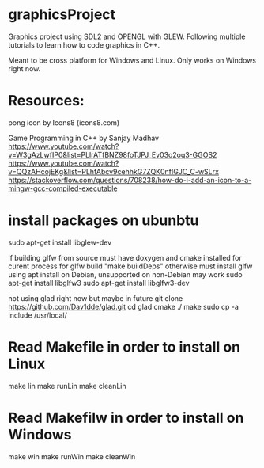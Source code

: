# graphicsProject

Graphics project using SDL2 and OPENGL with GLEW. Following multiple tutorials to learn how to code graphics in C++.

Meant to be cross platform for Windows and Linux. Only works on Windows right now.

# Resources:

pong icon by Icons8 (icons8.com)

Game Programming in C++ by Sanjay Madhav  
 https://www.youtube.com/watch?v=W3gAzLwfIP0&list=PLlrATfBNZ98foTJPJ_Ev03o2oq3-GGOS2  
 https://www.youtube.com/watch?v=QQzAHcojEKg&list=PLhfAbcv9cehhkG7ZQK0nfIGJC_C-wSLrx  
 https://stackoverflow.com/questions/708238/how-do-i-add-an-icon-to-a-mingw-gcc-compiled-executable

# install packages on ubunbtu

sudo apt-get install libglew-dev

if building glfw from source
must have doxygen and cmake installed for curent process for glfw build
"make buildDeps"
otherwise must install glfw using apt install on Debian, unsupported on non-Debian may work
sudo apt-get install libglfw3
sudo apt-get install libglfw3-dev

not using glad right now but maybe in future
git clone https://github.com/Dav1dde/glad.git
cd glad
cmake ./
make
sudo cp -a include /usr/local/

# Read Makefile in order to install on Linux

make lin
make runLin
make cleanLin

# Read Makefilw in order to install on Windows

make win
make runWin
make cleanWin
